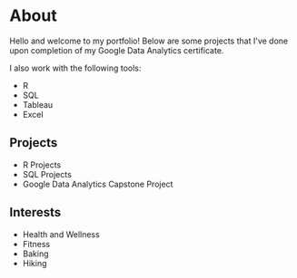 # About

Hello and welcome to my portfolio! Below are some projects that I've done upon completion of my Google Data Analytics certificate. 

I also work with the following tools:

* R
* SQL
* Tableau
* Excel

## Projects
* R Projects
* SQL Projects
* Google Data Analytics Capstone Project

## Interests
* Health and Wellness
* Fitness
* Baking
* Hiking

